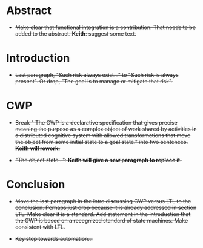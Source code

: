 # Abstract
  
  * ~~Make clear that functional integration is a contribution. That needs to be added to the abstract. **Keith**: suggest some text.~~
# Introduction
  
  * ~~Last paragraph, "Such risk always exist..." to "Such risk is always present". Or drop, "The goal is to manage or mitigate that risk".~~

# CWP

  * ~~Break " The CWP is a declarative specification that gives precise meaning the purpose as a complex object of work shared by activities in a distributed cognitive system with allowed transformations that move the object from some initial state to a goal state." into two sentences. **Keith will rework.**~~

  * ~~"The object state...": **Keith will give a new paragraph to replace it.**~~

# Conclusion

  * ~~Move the last paragraph in the intro discussing CWP versus LTL to the conclusion. Perhaps just drop because it is already addressed in section LTL. Make clear it is a standard. Add statement in the introduction that the CWP is based on a recognized standard of state machines. Make consistent with LTL.~~

  * ~~Key step towards automation...~~
